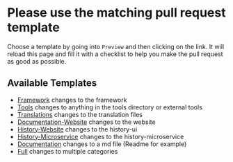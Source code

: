 # Please use the matching pull request template

Choose a template by going into `Preview` and then clicking on the link.
It will reload this page and fill it with a checklist to help you make
the pull request as good as possible.

## Available Templates

- [Framework](?quick_pull=1&template=framework.md) changes to the framework
- [Tools](?quick_pull=1&template=tools.md) changes to anything in the tools
directory or external tools
- [Translations](?quick_pull=1&template=translations.md) changes to the
translation files
- [Documentation-Website](?quick_pull=1&template=documentation-website.md) changes to the website
- [History-Website](?quick_pull=1&template=history-website.md) changes to the history-ui
- [History-Microservice](?quick_pull=1&template=history-microservice.md) changes to the history-microservice
- [Documentation](?quick_pull=1&template=documentation.md) changes to a md file
(Readme for example)
- [Full](?quick_pull=1&template=full.md) changes to multiple categories

